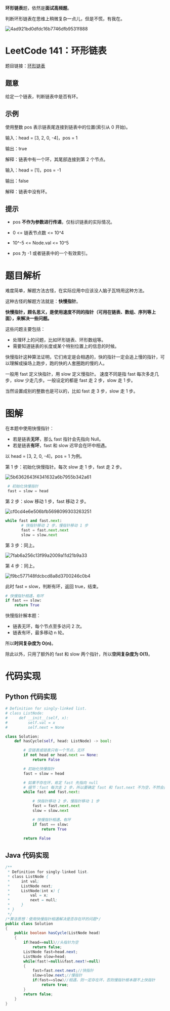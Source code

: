 **环形链表**题，依然是**面试高频题**。

判断环形链表在思维上稍微复杂一点儿，但是不慌，有我在。

![4ad921bd0dfdc16b7746dfb9531f888](https://gitee.com/codegoudan/codegoudanIMG/raw/master/202201/20220102_112458912_0.jpg)



# LeetCode 141：环形链表

题目链接：[环形链表](https://leetcode-cn.com/problems/linked-list-cycle/)



## 题意

给定一个链表，判断链表中是否有环。



## 示例

使用整数 pos 表示链表尾连接到链表中的位置(索引从 0 开始)。



输入：head = [3, 2, 0,  -4]，pos = 1

输出：true

解释：链表中有一个环，其尾部连接到第 2 个节点。



输入：head = [1]，pos = -1

输出：false

解释：链表中没有环。



## 提示

- pos **不作为参数进行传递**，仅标识链表的实际情况。

- 0 <= 链表节点数 <= 10^4

- 10^-5 <= Node.val <= 10^5

- pos 为 -1 或者链表中的一个有效索引。



# 题目解析

难度简单，解题方法古怪，在实际应用中应该没人脑子瓦特用这种方法。

这种古怪的解题方法就是：**快慢指针**。

**快慢指针，顾名思义，是使用速度不同的指针（可用在链表、数组、序列等上面），来解决一些问题。**

这些问题主要包括：

- 处理环上的问题，比如环形链表、环形数组等。
- 需要知道链表的长度或某个特别位置上的信息的时候。

快慢指针这种算法证明，它们肯定是会相遇的，快的指针一定会追上慢的指针，可以理解成操场上跑步，跑的快的人套圈跑的慢的人。

一般用 fast 定义快指针，用 slow 定义慢指针。
速度不同是指 fast 每次多走几步，slow 少走几步。一般设定的都是 fast 走 2 步，slow 走 1 步。

当然设置成别的整数也是可以的，比如 fast 走 3 步，slow 走 1 步。



# 图解

在本题中使用快慢指针：

- 若是链表**无环**，那么 fast 指针会先指向 Null。
- 若是链表**有环**，fast 和 slow 迟早会在环中相遇。

以 head = [3, 2, 0, -4]，pos = 1 为例。

第 1 步：初始化快慢指针。每次 slow 走 1 步，fast 走 2 步。

![5b6362643f4341632a6b7955b342a61](https://gitee.com/codegoudan/codegoudanIMG/raw/master/202201/20220102_112706876_0.jpg)

```Python
 # 初始化快慢指针
 fast = slow = head
```

第 2 步：slow 移动 1 步，fast 移动 2 步。

![cf0cd4e6e506bfb5698099303263251](https://gitee.com/codegoudan/codegoudanIMG/raw/master/202201/20220102_112801220_0.jpg)

```Python
while fast and fast.next:
       # 快指针移动 2 步，慢指针移动 1 步
       fast = fast.next.next
       slow = slow.next
```

第 3 步：同上。

![7fab6a256c13f99a2009a11d21b9a33](https://gitee.com/codegoudan/codegoudanIMG/raw/master/202201/20220102_112853832_0.jpg)

第 4 步：同上。

![f9bc577148fdcbcd8a8d3700246c0b4](https://gitee.com/codegoudan/codegoudanIMG/raw/master/202201/20220102_112911125_0.jpg)

此时 fast = slow，判断有环，返回 true，结束。

```Python
# 快慢指针相遇，有环
if fast == slow:
    return True
```

快慢指针解本题：

- 链表无环，每个节点至多访问 2 次。
- 链表有环，最多移动 n 轮。

所以**时间复杂度为 O(n)**。

除此以外，只用了额外的 fast 和 slow 两个指针，所以**空间复杂度为 O(1)**。



# 代码实现



## Python 代码实现

```Python
# Definition for singly-linked list.
# class ListNode:
#     def __init__(self, x):
#         self.val = x
#         self.next = None

class Solution:
    def hasCycle(self, head: ListNode) -> bool:

        # 空链表或链表只有一个节点，无环
        if not head or head.next == None:
            return False

        # 初始化快慢指针
        fast = slow = head

        # 如果不存在环，肯定 fast 先指向 null
        # 细节：fast 每次走 2 步，所以要确定 fast 和 fast.next 不为空，不然会报执行出错。
        while fast and fast.next:

            # 快指针移动 2 步，慢指针移动 1 步
            fast = fast.next.next
            slow = slow.next

            # 快慢指针相遇，有环
            if fast == slow:
                return True

        return False
```



## Java 代码实现

```Java
/**
 * Definition for singly-linked list.
 * class ListNode {
 *     int val;
 *     ListNode next;
 *     ListNode(int x) {
 *         val = x;
 *         next = null;
 *     }
 * }
 */
/*算法思想：使用快慢指针相遇解决是否存在环的问题*/
public class Solution 
{
    public boolean hasCycle(ListNode head) 
    {
        if(head==null)//头指针为空
            return false;
        ListNode fast=head.next;
        ListNode slow=head;
        while(fast!=null&&fast.next!=null)
        {
            fast=fast.next.next;//快指针
            slow=slow.next;//慢指针
            if(fast==slow)//相遇，则一定存在环，否则慢指针根本跟不上快指针
                return true;
        }
        return false;
    }
}
```



